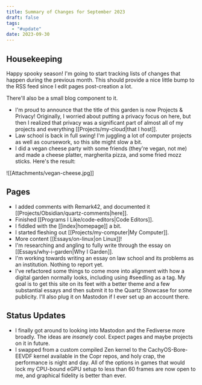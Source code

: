 ```yaml
---
title: Summary of Changes for September 2023
draft: false
tags:
  - "#update"
date: 2023-09-30
---
```

## Housekeeping
Happy spooky season! I'm going to start tracking lists of changes that happen during the previous month. This should provide a nice little bump to the RSS feed since I edit pages post-creation a lot.

There'll also be a small blog component to it.
- I'm proud to announce that the title of this garden is now Projects & Privacy! Originally, I worried about putting a privacy focus on here, but then I realized that privacy was a significant part of almost all of my projects and everything [[Projects/my-cloud|that I host]].
- Law school is back in full swing! I'm juggling a lot of computer projects as well as coursework, so this site might slow a bit.
- I did a vegan cheese party with some friends (they're vegan, not me) and made a cheese platter, margherita pizza, and some fried mozz sticks. Here's the result:

![[Attachments/vegan-cheese.jpg]]
## Pages
- I added comments with Remark42, and documented it [[Projects/Obsidian/quartz-comments|here]].
- Finished [[Programs I Like/code-editors|Code Editors]].
- I fiddled with the [[index|homepage]] a bit.
- I started fleshing out [[Projects/my-computer|My Computer]].
- More content [[Essays/on-linux|on Linux]]!
- I'm researching and angling to fully write through the essay on [[Essays/why-i-garden|Why I Garden]].
- I'm working towards writing an essay on law school and its problems as an institution. Nothing to report yet.
- I've refactored some things to come more into alignment with how a digital garden normally looks, including using #seedling as a tag. My goal is to get this site on its feet with a better theme and a few substantial essays and then submit it to the Quartz Showcase for some publicity. I'll also plug it on Mastodon if I ever set up an account there.
## Status Updates
- I finally got around to looking into Mastodon and the Fediverse more broadly. The ideas are *insanely* cool. Expect pages and maybe projects on it in future.
- I swapped from a custom compiled Zen kernel to the CachyOS-Bore-EEVDF kernel available in the Copr repos, and holy crap, the performance is night and day. All of the options in games that would lock my CPU-bound eGPU setup to less than 60 frames are now open to me, and graphical fidelity is better than ever.